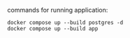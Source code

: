 commands for running application:
```
docker compose up --build postgres -d
docker compose up --build app

```
